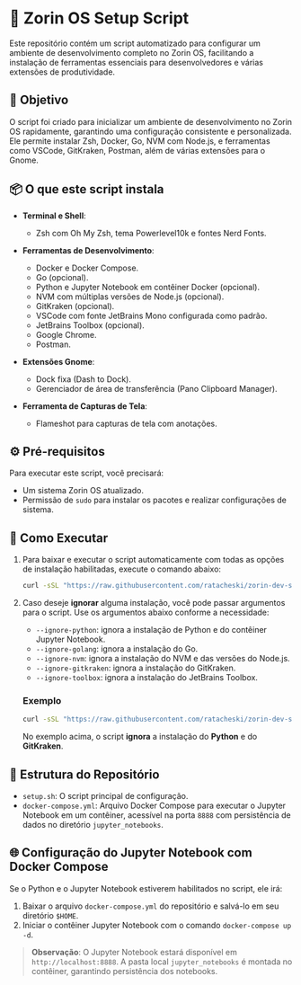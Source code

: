 # 🐧 Zorin OS Setup Script

Este repositório contém um script automatizado para configurar um ambiente de desenvolvimento completo no Zorin OS, facilitando a instalação de ferramentas essenciais para desenvolvedores e várias extensões de produtividade.

## 🎯 Objetivo

O script foi criado para inicializar um ambiente de desenvolvimento no Zorin OS rapidamente, garantindo uma configuração consistente e personalizada. Ele permite instalar Zsh, Docker, Go, NVM com Node.js, e ferramentas como VSCode, GitKraken, Postman, além de várias extensões para o Gnome.

## 📦 O que este script instala

- **Terminal e Shell**:
  - Zsh com Oh My Zsh, tema Powerlevel10k e fontes Nerd Fonts.

- **Ferramentas de Desenvolvimento**:
  - Docker e Docker Compose.
  - Go (opcional).
  - Python e Jupyter Notebook em contêiner Docker (opcional).
  - NVM com múltiplas versões de Node.js (opcional).
  - GitKraken (opcional).
  - VSCode com fonte JetBrains Mono configurada como padrão.
  - JetBrains Toolbox (opcional).
  - Google Chrome.
  - Postman.

- **Extensões Gnome**:
  - Dock fixa (Dash to Dock).
  - Gerenciador de área de transferência (Pano Clipboard Manager).

- **Ferramenta de Capturas de Tela**:
  - Flameshot para capturas de tela com anotações.

## ⚙️ Pré-requisitos

Para executar este script, você precisará:
- Um sistema Zorin OS atualizado.
- Permissão de `sudo` para instalar os pacotes e realizar configurações de sistema.

## 🚀 Como Executar

1. Para baixar e executar o script automaticamente com todas as opções de instalação habilitadas, execute o comando abaixo:

   ```bash
   curl -sSL "https://raw.githubusercontent.com/ratacheski/zorin-dev-setup/main/setup.sh" | sudo bash
   ```

2. Caso deseje **ignorar** alguma instalação, você pode passar argumentos para o script. Use os argumentos abaixo conforme a necessidade:

   - `--ignore-python`: ignora a instalação de Python e do contêiner Jupyter Notebook.
   - `--ignore-golang`: ignora a instalação do Go.
   - `--ignore-nvm`: ignora a instalação do NVM e das versões do Node.js.
   - `--ignore-gitkraken`: ignora a instalação do GitKraken.
   - `--ignore-toolbox`: ignora a instalação do JetBrains Toolbox.

   ### Exemplo

   ```bash
   curl -sSL "https://raw.githubusercontent.com/ratacheski/zorin-dev-setup/main/setup.sh" | sudo bash -s -- --ignore-python --ignore-gitkraken
   ```

   No exemplo acima, o script **ignora** a instalação do **Python** e do **GitKraken**.

## 📂 Estrutura do Repositório

- `setup.sh`: O script principal de configuração.
- `docker-compose.yml`: Arquivo Docker Compose para executar o Jupyter Notebook em um contêiner, acessível na porta `8888` com persistência de dados no diretório `jupyter_notebooks`.

## 🌐 Configuração do Jupyter Notebook com Docker Compose

Se o Python e o Jupyter Notebook estiverem habilitados no script, ele irá:
1. Baixar o arquivo `docker-compose.yml` do repositório e salvá-lo em seu diretório `$HOME`.
2. Iniciar o contêiner Jupyter Notebook com o comando `docker-compose up -d`.

> **Observação**: O Jupyter Notebook estará disponível em `http://localhost:8888`. A pasta local `jupyter_notebooks` é montada no contêiner, garantindo persistência dos notebooks.
